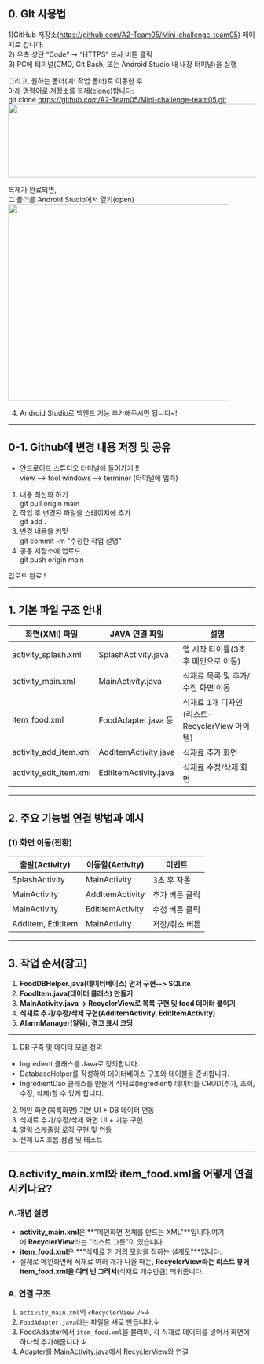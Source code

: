 ## 0. GIt 사용법
1)GitHub 저장소(https://github.com/A2-Team05/Mini-challenge-team05) 페이지로 갑니다.  
2) 우측 상단 “Code” → “HTTPS” 복사 버튼 클릭  
3) PC에 터미널(CMD, Git Bash, 또는 Android Studio 내 내장 터미널)을 실행  

그리고, 원하는 폴더(예: 작업 폴더)로 이동한 후  
아래 명령어로 저장소를 복제(clone)합니다:  
git clone https://github.com/A2-Team05/Mini-challenge-team05.git  
<img src="https://velog.velcdn.com/images/dinkotribe/post/40bbb4ff-e773-4264-a101-0ac35ca114a1/image.png" width="550" height="150"/>


복제가 완료되면,  
그 폴더를 Android Studio에서 열기(open)  
<img src="https://velog.velcdn.com/images/dinkotribe/post/87e9925b-8549-41d3-a762-5a279f88e915/image.png" width="450" height="400"/>

4) Android Studio로 백엔드 기능 추가해주시면 됩니다~!

---
## 0-1. Github에 변경 내용 저장 및 공유
* 안드로이드 스튜디오 터미널에 들어가기 !!  
view --> tool windows --> terminer (터미널에 입력)  
1. 내용 최신화 하기  
git pull origin main
2. 작업 후 변경된 파일을 스테이지에 추가  
git add .
3. 변경 내용을 커밋  
git commit -m "수정한 작업 설명"  
4. 공동 저장소에 업로드  
git push origin main

업로드 완료 !

---
## 1. 기본 파일 구조 안내

| 화면(XMl) 파일 | JAVA 연결 파일 | 설명 |
| --- | --- | --- |
| activity_splash.xml | SplashActivity.java | 앱 시작 타이틀(3초 후 메인으로 이동) |
| activity_main.xml | MainActivity.java | 식재료 목록 및 추가/수정 화면 이동 |
| item_food.xml | FoodAdapter.java 등 | 식재료 1개 디자인(리스트-RecyclerView 아이템) |
| activity_add_item.xml | AddItemActivity.java | 식재료 추가 화면 |
| activity_edit_item.xml | EditItemActivity.java | 식재료 수정/삭제 화면 |

---

## 2. 주요 기능별 연결 방법과 예시

### (1) **화면 이동(전환)**

| 출발(Activity) | 이동할(Activity) | 이벤트 | 
| --- | --- | --- |
| SplashActivity | MainActivity | 3초 후 자동 | 
| MainActivity | AddItemActivity | 추가 버튼 클릭 |
| MainActivity | EditItemActivity | 수정 버튼 클릭 |
| AddItem, EditItem | MainActivity | 저장/취소 버튼 |


---

## 3. **작업 순서(참고)**

1. **FoodDBHelper.java(데이터베이스) 먼저 구현--> SQLite** 
2. **FoodItem.java(데이터 클래스) 만들기**
3. **MainActivity.java → RecyclerView로 목록 구현 및 food 데이터 붙이기**
4. **식재료 추가/수정/삭제 구현(AddItemActivity, EditItemActivity)**
5. **AlarmManager(알림), 경고 표시 코딩**

---

1. DB 구축 및 데이터 모델 정의  
* Ingredient 클래스를 Java로 정의합니다.
* DatabaseHelper를 작성하여 데이터베이스 구조와 테이블을 준비합니다.
* IngredientDao 클래스를 만들어 식재료(Ingredient) 데이터를 CRUD(추가, 조회, 수정, 삭제)할 수 있게 합니다.
2. 메인 화면(목록화면) 기본 UI + DB 데이터 연동
3. 식재료 추가/수정/삭제 화면 UI + 기능 구현
4. 알림 스케줄링 로직 구현 및 연동
5. 전체 UX 흐름 점검 및 테스트

---

## Q.activity_main.xml와 item_food.xml을 어떻게 연결시키나요?
### A.개념 설명
- **activity_main.xml**은 **"메인화면 전체를 만드는 XML"**입니다.여기에 **RecyclerView**라는 "리스트 그릇"이 있습니다.
- **item_food.xml**은 **"식재료 한 개의 모양을 정하는 설계도"**입니다.
- 실제로 메인화면에 식재료 여러 개가 나올 때는, **RecyclerView라는 리스트 뷰에 item_food.xml을 여러 번 그려서**(식재료 개수만큼) 띄워줍니다.

### A. 연결 구조
1. `activity_main.xml`의 `<RecyclerView />`↓
2. `FoodAdapter.java`라는 파일을 새로 만듭니다.↓
3. FoodAdapter에서 `item_food.xml`을 불러와, 각 식재료 데이터를 넣어서 화면에 하나씩 추가해줍니다.↓
4. Adapter를 MainActivity.java에서 RecyclerView와 연결
